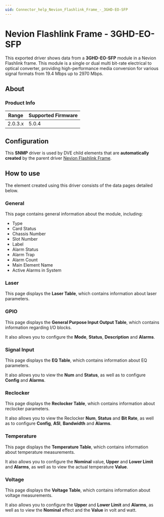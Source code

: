 ```yaml
---
uid: Connector_help_Nevion_Flashlink_Frame_-_3GHD-EO-SFP
---
```


# Nevion Flashlink Frame - 3GHD-EO-SFP

This exported driver shows data from a **3GHD-EO-SFP** module in a Nevion Flashlink frame. This module is a single or dual multi bit-rate electrical to optical converter, providing high-performance media conversion for various signal formats from 19.4 Mbps up to 2970 Mbps.

## About

### Product Info

| **Range** | **Supported Firmware** |
|-----------|------------------------|
| 2.0.3.x   | 5.0.4                  |

## Configuration

This **SNMP** driver is used by DVE child elements that are **automatically created** by the parent driver [Nevion Flashlink Frame](xref:Connector_help_Nevion_Flashlink_Frame).

## How to use

The element created using this driver consists of the data pages detailed below.

### General

This page contains general information about the module, including:

- Type
- Card Status
- Chassis Number
- Slot Number
- Label
- Alarm Status
- Alarm Trap
- Alarm Count
- Main Element Name
- Active Alarms in System

### Laser

This page displays the **Laser Table**, which contains information about laser parameters.

### GPIO

This page displays the **General Purpose Input Output Table**, which contains information regarding I/O blocks.

It also allows you to configure the **Mode**, **Status**, **Description** and **Alarms**.

### Signal Input

This page displays the **EQ Table**, which contains information about EQ parameters.

It also allows you to view the **Num** and **Status**, as well as to configure **Config** and **Alarms**.

### Reclocker

This page displays the **Reclocker Table**, which contains information about reclocker parameters.

It also allows you to view the Reclocker **Num**, **Status** and **Bit Rate**, as well as to configure **Config**, **ASI**, **Bandwidth** and **Alarms**.

### Temperature

This page displays the **Temperature Table**, which contains information about temperature measurements.

It also allows you to configure the **Nominal** value, **Upper** and **Lower Limit** and **Alarms**, as well as to view the actual temperature **Value**.

### Voltage

This page displays the **Voltage Table**, which contains information about voltage measurements.

It also allows you to configure the **Upper** and **Lower Limit** and **Alarms**, as well as to view the **Nominal** effect and the **Value** in volt and watt.

